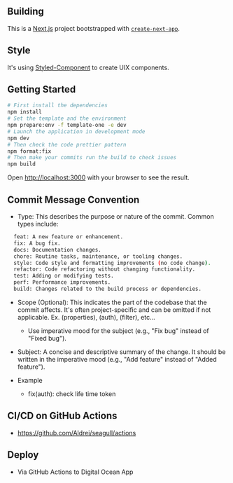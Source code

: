 ## Building

This is a [Next.js](https://nextjs.org/) project bootstrapped with [`create-next-app`](https://github.com/vercel/next.js/tree/canary/packages/create-next-app).

## Style

It's using [Styled-Component](https://styled-components.com/) to create UIX components.

## Getting Started

```bash
# First install the dependencies
npm install
# Set the template and the environment
npm prepare:env -f template-one -e dev
# Launch the application in development mode
npm dev
# Then check the code prettier pattern
npm format:fix
# Then make your commits run the build to check issues
npm build
```

Open [http://localhost:3000](http://localhost:3000) with your browser to see the result.

## Commit Message Convention

- Type: This describes the purpose or nature of the commit. Common types include:

```bash
  feat: A new feature or enhancement.
  fix: A bug fix.
  docs: Documentation changes.
  chore: Routine tasks, maintenance, or tooling changes.
  style: Code style and formatting improvements (no code change).
  refactor: Code refactoring without changing functionality.
  test: Adding or modifying tests.
  perf: Performance improvements.
  build: Changes related to the build process or dependencies.
```

- Scope (Optional): This indicates the part of the codebase that the commit affects. It's often project-specific and can be omitted if not applicable. Ex. (properties), (auth), (filter), etc...

  - Use imperative mood for the subject (e.g., "Fix bug" instead of "Fixed bug").

- Subject: A concise and descriptive summary of the change. It should be written in the imperative mood (e.g., "Add feature" instead of "Added feature").

- Example

  - fix(auth): check life time token

## CI/CD on GitHub Actions

- https://github.com/Aldrei/seagull/actions

## Deploy

- Via GitHub Actions to Digital Ocean App
